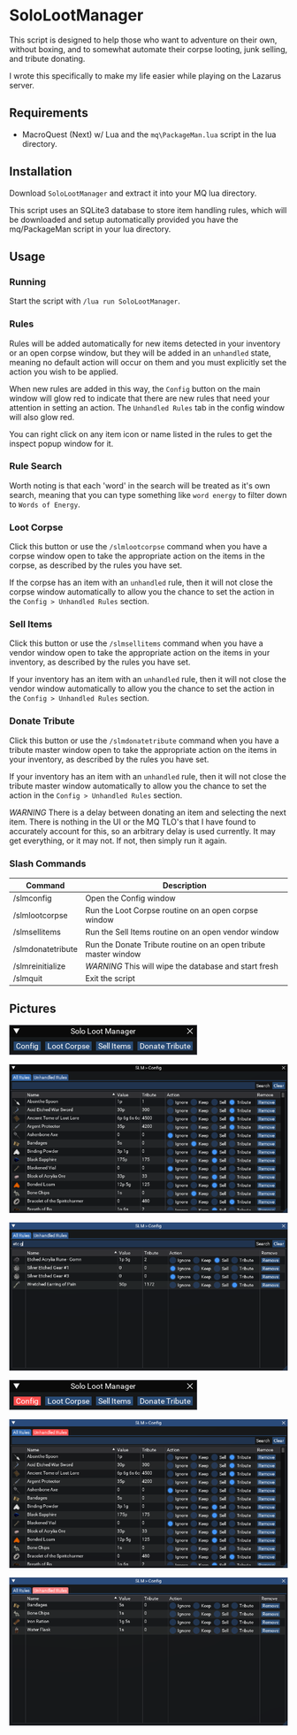 # SoloLootManager

This script is designed to help those who want to adventure on their own, without boxing, and to somewhat automate their corpse looting, junk selling, and tribute donating.

I wrote this specifically to make my life easier while playing on the Lazarus server.

## Requirements

- MacroQuest (Next) w/ Lua and the `mq\PackageMan.lua` script in the lua directory.

## Installation

Download `SoloLootManager` and extract it into your MQ lua directory.

This script uses an SQLite3 database to store item handling rules, which will be downloaded and setup automatically provided you have the mq/PackageMan script in your lua directory.

## Usage

### Running

Start the script with `/lua run SoloLootManager`.

### Rules

Rules will be added automatically for new items detected in your inventory or an open corpse window, but they will be added in an `unhandled` state, meaning no default action will occur on them and you must explicitly set the action you wish to be applied.

When new rules are added in this way, the `Config` button on the main window will glow red to indicate that there are new rules that need your attention in setting an action.  The `Unhandled Rules` tab in the config window will also glow red.

You can right click on any item icon or name listed in the rules to get the inspect popup window for it.

### Rule Search

Worth noting is that each 'word' in the search will be treated as it's own search, meaning that you can type something like `word energy` to filter down to `Words of Energy`.

### Loot Corpse

Click this button or use the `/slmlootcorpse` command when you have a corpse window open to take the appropriate action on the items in the corpse, as described by the rules you have set.

If the corpse has an item with an `unhandled` rule, then it will not close the corpse window automatically to allow you the chance to set the action in the `Config > Unhandled Rules` section.

### Sell Items

Click this button or use the `/slmsellitems` command when you have a vendor window open to take the appropriate action on the items in your inventory, as described by the rules you have set.

If your inventory has an item with an `unhandled` rule, then it will not close the vendor window automatically to allow you the chance to set the action in the `Config > Unhandled Rules` section.

### Donate Tribute

Click this button or use the `/slmdonatetribute` command when you have a tribute master window open to take the appropriate action on the items in your inventory, as described by the rules you have set.

If your inventory has an item with an `unhandled` rule, then it will not close the tribute master window automatically to allow you the chance to set the action in the `Config > Unhandled Rules` section.

*WARNING* There is a delay between donating an item and selecting the next item.  There is nothing in the UI or the MQ TLO's that I have found to accurately account for this, so an arbitrary delay is used currently.  It may get everything, or it may not.  If not, then simply run it again.

### Slash Commands

| Command | Description |
| --- | --- |
| /slmconfig | Open the Config window |
| /slmlootcorpse | Run the Loot Corpse routine on an open corpse window |
| /slmsellitems | Run the Sell Items routine on an open vendor window |
| /slmdonatetribute | Run the Donate Tribute routine on an open tribute master window |
| /slmreinitialize | *WARNING* This will wipe the database and start fresh |
| /slmquit | Exit the script |

## Pictures

![The main window, always shown](/images/gui_main.png)

![The config window and rules tab, optionally shown](/images/gui_config.rules.png)

![The rules table can be searched](/images/gui_config.rules.filter.png)

![The config button will change to red to show that there are unhandled rules that need your attention](/images/gui_main.unhandled.png)

![The config window will also change the Unhandled Rules tab to red when there are unhandled rules](/images/gui_config.rules.unhandled.png)

![A list of unhandled rules](/images/gui_config.unhandled.png)